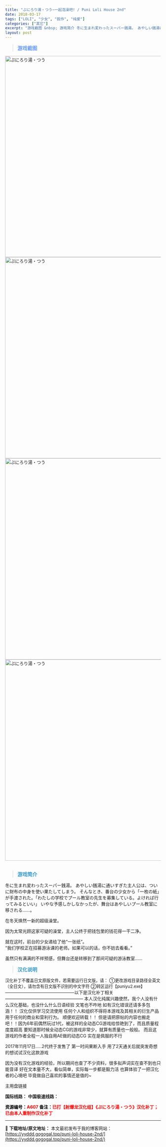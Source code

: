 ```yaml
---
title: "ぷにろり湯・つう~一起泡澡吧! / Puni Loli House 2nd"
date: 2018-03-17
tags: ["LOLI", "少女", "拔作", "纯爱"]
categories: ["其它"]
excerpt: "游戏截图 &nbsp; 游戏简介 冬に生まれ変わったスーパー銭湯。 あやしい銭湯に通いすぎた主人公は、ついに財布の中身を使い果たしてしまう。 そんなとき、番台の少女から「一枚の紙」が手渡された。「わたしの学校でプール教室の先生を募集している。よければ行ってみるといい」 いやな予感しかしなかったが、舞&hellip;"
layout: post
---
```


<div>
<blockquote><b><span style="font-size: 12pt; color: #6699ff;">游戏截图</span></b></blockquote>
<div><img title="点击放大" src="https://yyddd.gogogal.top/wp-content/uploads/2025/04/20250411_67f8b89d731ba.webp" alt="ぷにろり湯・つう" width="650" /></div>
<div><img title="点击放大" src="https://yyddd.gogogal.top/wp-content/uploads/2025/04/20250411_67f8b89f4ad89.webp" alt="ぷにろり湯・つう" width="650" /></div>
<div><img title="点击放大" src="https://yyddd.gogogal.top/wp-content/uploads/2025/04/20250411_67f8b8ac554a3.webp" alt="ぷにろり湯・つう" width="650" /></div>
<div><img title="点击放大" src="https://yyddd.gogogal.top/wp-content/uploads/2025/04/20250411_67f8b8add944d.webp" alt="ぷにろり湯・つう" width="650" /></div>
&nbsp;
<blockquote><b><span style="font-size: 12pt; color: #3399cc;">游戏简介</span></b></blockquote>
<div>冬に生まれ変わったスーパー銭湯。
あやしい銭湯に通いすぎた主人公は、ついに財布の中身を使い果たしてしまう。
そんなとき、番台の少女から「一枚の紙」が手渡された。「わたしの学校でプール教室の先生を募集している。よければ行ってみるといい」
いやな予感しかしなかったが、舞台はあやしいプール教室に移される……。</div>
</div>
<div>
<p class="" data-start="12" data-end="25">在冬天焕然一新的超级澡堂。</p>
<p class="" data-start="27" data-end="59">因为太常光顾这家可疑的澡堂，主人公终于把钱包里的钱花得一干二净。</p>
<p class="" data-start="61" data-end="115">就在这时，前台的少女递给了他“一张纸”。<br data-start="81" data-end="84" />“我们学校正在招募游泳课的老师。如果可以的话，你不妨去看看。”</p>
<p class="" data-start="117" data-end="149">虽然只有满满的不祥预感，但舞台还是转移到了那间可疑的游泳教室……</p>

</div>
<blockquote><b><span style="font-size: 12pt; color: #3399cc;">汉化说明</span></b></blockquote>
<div class="alert alert-info"><span style="font-size: 10pt;"><span style="font-size: 10pt;">汉化补丁不覆盖日文原版文件，若需要运行日文版，请：
①更改游戏目录路径全英文（全日文），请勿含有日文版不识别的中文字符
②转区运行【puniyu2.exe】</span></span>————————————————以下是汉化补丁相关——————————————————
本人汉化纯属兴趣使然，我个人没有什么汉化基础，也没什么什么日语经验 文笔也不咋地 如有汉化错误还请多多包涵！！
汉化仅供学习交流使用 任何个人和组织不得将本游戏及其相关的衍生产品用于任何的商业和营利行为。
顺便欢迎转载！！ 但是请把原帖的内容也搬走吧！！因为6年前偶然玩过1代，被这样的全动态CG游戏给惊艳到了，而且质量程度度超高
要知道那时候全动态CG的游戏非常少，就算有质量也一般般。
而且这游戏的作者全程一人独自用AE做的动态CG 实在是佩服的不行

2017年11月17日.....2代终于发售了 第一时间果断入手 用了2天通关后就突发奇想的想试试汉化这款游戏

因为没有汉化游戏的经验，所以期间也查了不少资料，很多拟声词实在查不到也只能音译
好在文本量不大，看似简单，实际每一步都是毅力活
也算体验了一把汉化者的心境吧 毕竟做自己喜欢的事情还是值的~

</div>
<div>
<div class="panel panel-primary">
<div class="panel-heading">主用盘链接</div>
<div class="panel-body">

<b>国际线路：</b>
<b>中国极速线路：</b>



</div>
<div class="panel-footer"><span style="color: #ff0000;"><b><span style="color: #000000;">资源编号：</span>A607</b></span>
<span style="color: #ff0000;"><b><span style="color: #000000;">备注：</span>已打【射爆龙汉化组】《ぷにろり湯・つう》汉化补丁；已由本人重制作汉化补丁</b></span></div>
</div>
</div>

---
📖 **下载地址/原文地址：** 本文最初发布于我的博客网站：[https://yyddd.gogogal.top/puni-loli-house-2nd/](https://yyddd.gogogal.top/puni-loli-house-2nd/)

